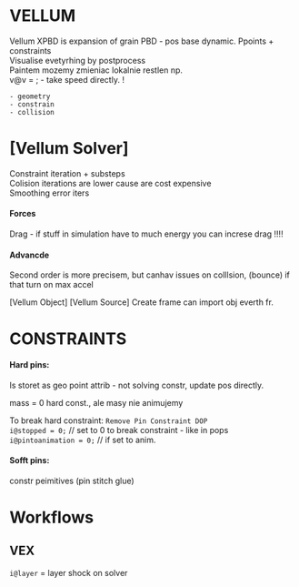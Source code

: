 
# VELLUM
Vellum XPBD is expansion of grain PBD - pos base dynamic. Ppoints + constraints   
Visualise evetyrhing by postprocess   
Paintem mozemy zmieniac lokalnie restlen np.  
v@v = ; - take speed directly. !
```
- geometry 
- constrain 
- collision
```
# [Vellum Solver] 
Constraint iteration + substeps   
Colision iterations are lower cause are cost expensive   
Smoothing error iters   

#### Forces 
Drag - if stuff in simulation have to much energy you can increse drag !!!!   
#### Advancde
Second order is more precisem, but canhav issues on colllsion, (bounce) if that turn on max accel   

[Vellum Object]
[Vellum Source]
Create frame can import obj everth fr. 


# CONSTRAINTS  

#### Hard pins:   
Is storet as geo point attrib  - not solving constr, update pos directly.     
 
mass = 0 hard const., ale masy nie animujemy     
 
To break hard constraint:  `Remove Pin Constraint DOP`   
`i@stopped = 0;`   // set to 0 to break constraint - like in pops    
`i@pintoanimation = 0;`  // if set to anim.    
 
#### Sofft pins:    
constr peimitives (pin stitch glue)    



 
# Workflows  
## VEX
 
`i@layer` = layer shock on solver      
